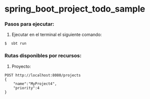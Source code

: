 # spring_boot_project_todo_sample

### Pasos para ejecutar:

1. Ejecutar en el terminal el siguiente comando:

```
$  sbt run
```

### Rutas disponibles por recursos:

1. Proyecto:

```
POST http://localhost:8080/projects
{
	"name":"MyProject4",
	"priority":4
}
```